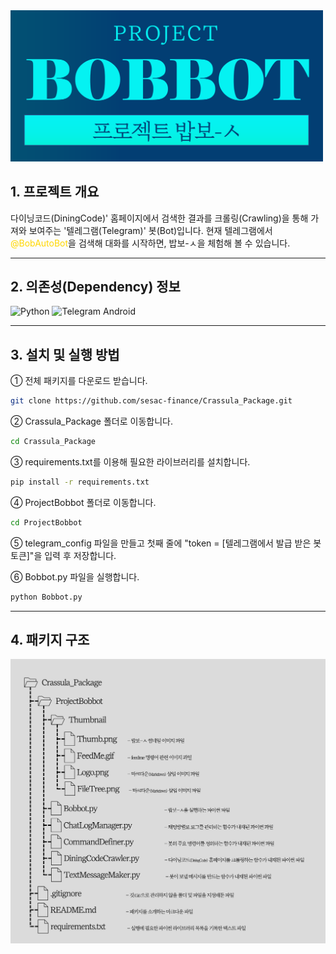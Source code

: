 <img src = "ProjectBobbot/Thumbnail/Logo.png" width = "500">

## 1. 프로젝트 개요
  다이닝코드</a>(DiningCode)' 홈페이지에서 검색한 결과를 크롤링(Crawling)을 통해 가져와 보여주는 '텔레그램(Telegram)' 봇(Bot)입니다.
  현재 텔레그램에서 <span style="color: #FFD700">@BobAutoBot</span>을 검색해 대화를 시작하면, 밥보-ㅅ을 체험해 볼 수 있습니다.

---

## 2. 의존성(Dependency) 정보

![Python](https://img.shields.io/badge/Python-3.9.13-brightgreen)
![Telegram Android](https://img.shields.io/badge/Telegram_Android-Install-green)

---

## 3. 설치 및 실행 방법

① 전체 패키지를 다운로드 받습니다.

```bash
git clone https://github.com/sesac-finance/Crassula_Package.git
```

② Crassula_Package 폴더로 이동합니다.

```bash
cd Crassula_Package
```

③ requirements.txt를 이용해 필요한 라이브러리를 설치합니다.


```bash
pip install -r requirements.txt
```

④ ProjectBobbot 폴더로 이동합니다.


```bash
cd ProjectBobbot
```
⑤ telegram_config 파일을 만들고 첫째 줄에 "token = [텔레그램에서 발급 받은 봇 토큰]"을 입력 후 저장합니다.

⑥ Bobbot.py 파일을 실행합니다.


```bash
python Bobbot.py
```

---

## 4. 패키지 구조

<p><img src = "ProjectBobbot/Thumbnail/FileTree.png" width = "800"></p>
